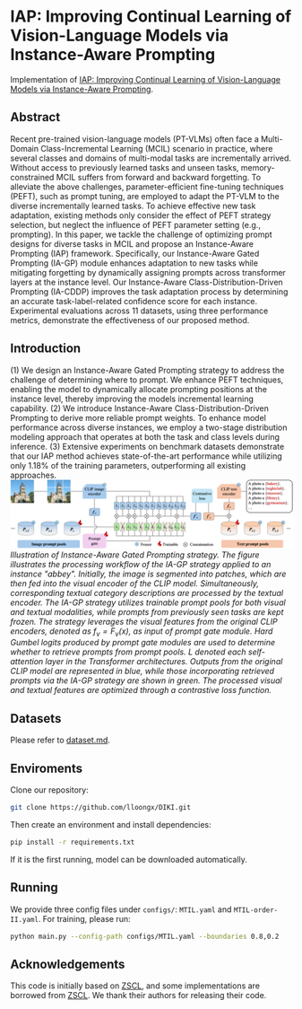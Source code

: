 # IAP: Improving Continual Learning of Vision-Language Models via Instance-Aware Prompting
Implementation of [IAP: Improving Continual Learning of Vision-Language Models via Instance-Aware Prompting](https://arxiv.org/abs/2503.20612).
## Abstract
Recent pre-trained vision-language models (PT-VLMs) often face a Multi-Domain Class-Incremental Learning (MCIL) scenario in practice, where several classes and domains of multi-modal tasks are incrementally arrived. Without access to previously learned tasks and unseen tasks, memory-constrained MCIL suffers from forward and backward forgetting. To alleviate the above challenges, parameter-efficient fine-tuning techniques (PEFT), such as prompt tuning, are employed to adapt the PT-VLM to the diverse incrementally learned tasks. To achieve effective new task adaptation, existing methods only consider the effect of PEFT strategy selection, but neglect the influence of PEFT parameter setting (e.g., prompting). In this paper, we tackle the challenge of optimizing prompt designs for diverse tasks in MCIL and propose an Instance-Aware Prompting (IAP) framework. Specifically, our Instance-Aware Gated Prompting (IA-GP) module enhances adaptation to new tasks while mitigating forgetting by dynamically assigning prompts across transformer layers at the instance level. Our Instance-Aware Class-Distribution-Driven Prompting (IA-CDDP) improves the task adaptation process by determining an accurate task-label-related confidence score for each instance. Experimental evaluations across 11 datasets, using three performance metrics, demonstrate the effectiveness of our proposed method. 

## Introduction
(1) We design an Instance-Aware Gated Prompting strategy to address the challenge of determining where to prompt. We enhance PEFT techniques, enabling the model to dynamically allocate prompting positions at the instance level, thereby improving the models incremental learning capability. (2) We introduce Instance-Aware Class-Distribution-Driven Prompting to derive more reliable prompt weights. To enhance model performance across diverse instances, we employ a two-stage distribution modeling approach that operates at both the task and class levels during inference. (3) Extensive experiments on benchmark datasets demonstrate that our IAP method achieves state-of-the-art performance while utilizing only 1.18% of the training parameters, outperforming all existing approaches.
![IAP](docs/approach_1.jpg)
*Illustration of Instance-Aware Gated Prompting strategy. The figure illustrates the processing workflow of the IA-GP strategy applied to an instance "abbey". Initially, the image is segmented into patches, which are then fed into the visual encoder of the CLIP model. Simultaneously, corresponding textual category descriptions are processed by the textual encoder. The IA-GP strategy utilizes trainable prompt pools for both visual and textual modalities, while prompts from previously seen tasks are kept frozen. The strategy leverages the visual features from the original CLIP encoders, denoted as $f_v=F_v(x)$, as input of prompt gate module. Hard Gumbel logits produced by prompt gate modules are used to determine whether to retrieve prompts from prompt pools. $L$ denoted each self-attention layer in the Transformer architectures. Outputs from the original CLIP model are represented in blue, while those incorporating retrieved prompts via the IA-GP strategy are shown in green. The processed visual and textual features are optimized through a contrastive loss function.*

## Datasets
Please refer to [dataset.md](docs/datasets.md).

## Enviroments
Clone our repository:
```bash
git clone https://github.com/lloongx/DIKI.git
```
Then create an environment and install dependencies:
```bash
pip install -r requirements.txt
``` 
If it is the first running, model can be downloaded automatically.

## Running
We provide three config files under `configs/`: `MTIL.yaml` and `MTIL-order-II.yaml`. For training, please run:
```bash
python main.py --config-path configs/MTIL.yaml --boundaries 0.8,0.2
``` 

## Acknowledgements
This code is initially based on [ZSCL](https://github.com/Thunderbeee/ZSCL), and some implementations are borrowed from [ZSCL](https://github.com/Thunderbeee/ZSCL). We thank their authors for releasing their code.
